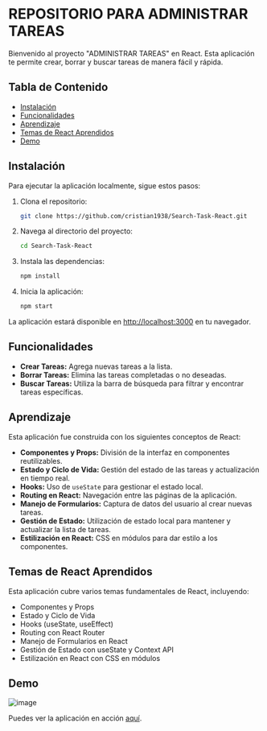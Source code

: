 # REPOSITORIO PARA ADMINISTRAR TAREAS

Bienvenido al proyecto "ADMINISTRAR TAREAS" en React. Esta aplicación te permite crear, borrar y buscar tareas de manera fácil y rápida.

## Tabla de Contenido
- [Instalación](#instalación)
- [Funcionalidades](#funcionalidades)
- [Aprendizaje](#aprendizaje)
- [Temas de React Aprendidos](#temas-de-react-aprendidos)
- [Demo](#demo)

## Instalación

Para ejecutar la aplicación localmente, sigue estos pasos:

1. Clona el repositorio:
    ```bash
    git clone https://github.com/cristian1938/Search-Task-React.git
    ```

2. Navega al directorio del proyecto:
    ```bash
    cd Search-Task-React
    ```

3. Instala las dependencias:
    ```bash
    npm install
    ```

4. Inicia la aplicación:
    ```bash
    npm start
    ```

La aplicación estará disponible en [http://localhost:3000](http://localhost:3000) en tu navegador.

## Funcionalidades

- **Crear Tareas:** Agrega nuevas tareas a la lista.
- **Borrar Tareas:** Elimina las tareas completadas o no deseadas.
- **Buscar Tareas:** Utiliza la barra de búsqueda para filtrar y encontrar tareas específicas.

## Aprendizaje

Esta aplicación fue construida con los siguientes conceptos de React:

- **Componentes y Props:** División de la interfaz en componentes reutilizables.
- **Estado y Ciclo de Vida:** Gestión del estado de las tareas y actualización en tiempo real.
- **Hooks:** Uso de `useState` para gestionar el estado local.
- **Routing en React:** Navegación entre las páginas de la aplicación.
- **Manejo de Formularios:** Captura de datos del usuario al crear nuevas tareas.
- **Gestión de Estado:** Utilización de estado local para mantener y actualizar la lista de tareas.
- **Estilización en React:** CSS en módulos para dar estilo a los componentes.

## Temas de React Aprendidos

Esta aplicación cubre varios temas fundamentales de React, incluyendo:

- Componentes y Props
- Estado y Ciclo de Vida
- Hooks (useState, useEffect)
- Routing con React Router
- Manejo de Formularios en React
- Gestión de Estado con useState y Context API
- Estilización en React con CSS en módulos

## Demo

![image](https://github.com/cristian1938/Search-Task-React/assets/59376790/481ff5be-cc31-4f5e-81b5-616241f7f31f)


Puedes ver la aplicación en acción [aquí](https://cristian1938.github.io/Search-Task-React/).


